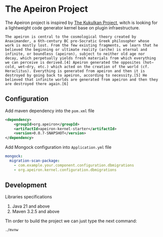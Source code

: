 # The Apeiron Project

The Apeiron project is inspired by [The Kukulkan Project](https://github.com/kukulkan-project), witch is looking for a lightweight code generator kernel base on plugin infraestructure.

    The apeiron is central to the cosmological theory created by Anaximander, a 6th-century BC pre-Socratic Greek philosopher whose work is mostly lost. From the few existing fragments, we learn that he believed the beginning or ultimate reality (arche) is eternal and infinite, or boundless (apeiron), subject to neither old age nor decay, which perpetually yields fresh materials from which everything we can perceive is derived.[4] Apeiron generated the opposites (hot–cold, wet–dry, etc.) which acted on the creation of the world (cf. Heraclitus). Everything is generated from apeiron and then it is destroyed by going back to apeiron, according to necessity.[5] He believed that infinite worlds are generated from apeiron and then they are destroyed there again.[6]



## Configuration

Add maven dependency into the `pom.xml` file

```xml
<dependency>
	<groupId>org.apeiron</groupId>
	<artifactId>apeiron-kernel-starter</artifactId>
	<version>0.0.7-SNAPSHOT</version>
</dependency>
```

Add Mongock configuration into `Application.yml` file

```yml
mongock:
  migration-scan-package:
    - com.example.your.component.configuration.dbmigrations
    - org.apeiron.kernel.configuration.dbmigrations

```

## Development

Libraries specifications

1. Java 21 and above
2. Maven 3.2.5 and above

TIn order to build the project we can just type the next command:

```shell
./mvnw
```

